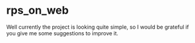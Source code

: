 # rps_on_web

Well currently the project is looking quite simple, so I would be grateful if you give me some suggestions to improve it. 